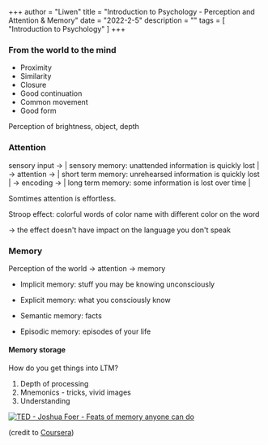 +++
author = "Liwen"
title = "Introduction to Psychology - Perception and Attention & Memory"
date = "2022-2-5"
description = ""
tags = [
    "Introduction to Psychology"
]
+++


### From the world to the mind
- Proximity
- Similarity
- Closure
- Good continuation
- Common movement
- Good form

Perception of brightness, object, depth

### Attention
sensory input -> | sensory memory: unattended information is quickly lost | ->
attention -> | short term memory: unrehearsed information is quickly lost | ->
encoding -> | long term memory: some information is lost over time |
  
Somtimes attention is effortless.

Stroop effect: colorful words of color name with different color on the word

-> the effect doesn't have impact on the language you don't speak

### Memory
Perception of the world -> attention -> memory

- Implicit memory: stuff you may be knowing unconsciously
- Explicit memory: what you consciously know

- Semantic memory: facts
- Episodic memory: episodes of your life

#### Memory storage
How do you get things into LTM?
1. Depth of processing
2. Mnemonics - tricks, vivid images
3. Understanding

[![TED - Joshua Foer - Feats of memory anyone can do]({https://img.youtube.com/vi/U6PoUg7jXsA/0.jpg})]({https://youtu.be/U6PoUg7jXsA} "TED - Joshua Foer - Feats of memory anyone can do")

(credit to [Coursera](https://www.coursera.org/learn/introduction-psychology/home/week/2))

